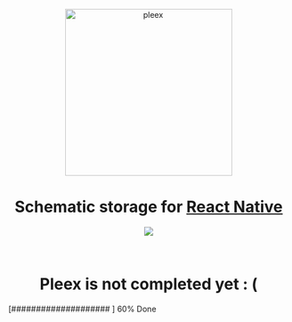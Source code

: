 <p align="center">
  <a href="https://react-native-elements.github.io/react-native-elements/">
    <img alt="pleex" src="https://i.ibb.co/LP4kSq3/sign.png" width="300">
  </a>
</p>

<h1 align="center">
  Schematic storage for <a href="https://facebook.github.io/react-native/">React Native</a>
</h1>

<p align="center">
  <img src="https://travis-ci.com/E-RROR/pleex.svg?branch=master"/>
</p>

<br />
<h1 align="center">Pleex is not completed yet : (</h1>
 <bold>[####################       ] 60% Done</bold>
